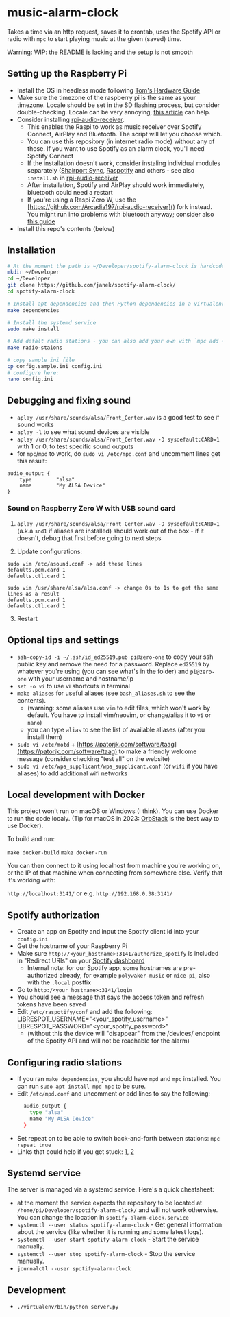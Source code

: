 # music-alarm-clock

Takes a time via an http request, saves it to crontab, uses the Spotify API or radio with `mpc` to start playing music at the given (saved) time.

Warning: WIP: the README is lacking and the setup is not smooth

## Setting up the Raspberry Pi

- Install the OS in headless mode following [Tom's Hardware Guide](https://www.tomshardware.com/reviews/raspberry-pi-headless-setup-how-to,6028.html)
- Make sure the timezone of the raspberry pi is the same as your timezone. Locale should be set in the SD flashing process, but consider double-checking. Locale can be very annoying, [this article](https://www.howtoraspberry.com/2020/04/fix-locale-problems-on-raspberry-pi/) can help.
- Consider installing [rpi-audio-receiver](https://github.com/nicokaiser/rpi-audio-receiver).
  - This enables the Raspi to work as music receiver over Spotify Connect, AirPlay and Bluetooth. The script will let you choose which.
  - You can use this repository (in internet radio mode) without any of those. If you want to use Spotify as an alarm clock, you'll need Spotify Connect
  - If the installation doesn't work, consider instaling individual modules separately ([Shairport Sync](https://github.com/mikebrady/shairport-sync/), [Raspotify](https://github.com/dtcooper/raspotify) and others - see also `install.sh` in [rpi-audio-receiver](https://github.com/nicokaiser/rpi-audio-receiver)
  - After installation, Spotify and AirPlay should work immediately, bluetooth could need a restart
  - If you're using a Raspi Zero W, use the [https://github.com/Arcadia197/rpi-audio-receiver]() fork instead. You might run into problems with bluetooth anyway; consider also [this guide](https://gist.github.com/actuino/9548329d1bba6663a63886067af5e4cb)
- Install this repo's contents (below)

## Installation

```bash
# At the moment the path is ~/Developer/spotify-alarm-clock is hardcoded in `spotify-alam-clock.service`, so it's easiest to use it until that's improved
mkdir ~/Developer
cd ~/Developer
git clone https://github.com/janek/spotify-alarm-clock/
cd spotify-alarm-clock

# Install apt dependencies and then Python dependencies in a virtualenv
make dependencies

# Install the systemd service
sudo make install

# Add defalt radio stations - you can also add your own with `mpc add <stream link>`
make radio-staions

# copy sample ini file
cp config.sample.ini config.ini
# configure here:
nano config.ini

```

## Debugging and fixing sound

- `aplay /usr/share/sounds/alsa/Front_Center.wav` is a good test to see if sound works
- `aplay -l` to see what sound devices are visible
- `aplay /usr/share/sounds/alsa/Front_Center.wav -D sysdefault:CARD=1` with 1 or 0, to test specific sound outputs
- for `mpc`/`mpd` to work, do `sudo vi /etc/mpd.conf` and uncomment lines get this result:

```
audio_output {
	type		"alsa"
	name		"My ALSA Device"
}
```

### Sound on Raspberry Zero W with USB sound card

1. `aplay /usr/share/sounds/alsa/Front_Center.wav -D sysdefault:CARD=1` (a.k.a `snd1` if aliases are installed) should work out of the box - if it doesn't, debug that first before going to next steps



2. Update configurations:

```
sudo vim /etc/asound.conf -> add these lines
defaults.pcm.card 1
defaults.ctl.card 1
```

```
sudo vim /usr/share/alsa/alsa.conf -> change 0s to 1s to get the same lines as a result
defaults.pcm.card 1
defaults.ctl.card 1
```

3. Restart

## Optional tips and settings

- `ssh-copy-id -i ~/.ssh/id_ed25519.pub pi@zero-one` to copy your ssh public key and remove the need for a password. Replace `ed25519` by whatever you're using (you can see what's in the folder) and `pi@zero-one` with your username and hostname/ip
- `set -o vi` to use vi shortcuts in terminal
- `make aliases` for useful aliases (see `bash_aliases.sh` to see the contents).
  - (warning: some aliases use `vim` to edit files, which won't work by default. You have to install vim/neovim, or change/alias it to `vi` or `nano`)
  - you can type `alias` to see the list of available aliases (after you install them)
- `sudo vi /etc/motd` + [https://patorjk.com/software/taag](https://patorjk.com/software/taag) to make a friendly welcome message (consider checking "test all" on the website)
- `sudo vi /etc/wpa_supplicant/wpa_supplicant.conf` (or `wifi` if you have aliases) to add additional wifi networks

## Local development with Docker

This project won't run on macOS or Windows (I think). You can use Docker to run the code localy. (Tip for macOS in 2023: [OrbStack](https://orbstack.dev/) is the best way to use Docker).

To build and run:

`make docker-build`
`make docker-run`

You can then connect to it using localhost from machine you're working on, or the IP of that machine when connecting from somewhere else. Verify that it's working with:

`http://localhost:3141/` or e.g. `http://192.168.0.38:3141/`

## Spotify authorization

- Create an app on Spotify and input the Spotify client id into your `config.ini`
- Get the hostname of your Raspberry Pi
- Make sure `http://<your_hostname>:3141/authorize_spotify` is included in "Redirect URIs" on your [Spotify dashboard](https://developer.spotify.com/dashboard/)
  - Internal note: for our Spotify app, some hostnames are pre-authorized already, for example `polywaker-music` or `nice-pi`, also with the `.local` postfix
- Go to `http:/<your_hostname>:3141/login`
- You should see a message that says the access token and refresh tokens have been saved
- Edit `/etc/raspotify/conf` and add the following:
  LIBRESPOT_USERNAME="<your_spotify_username>"
  LIBRESPOT_PASSWORD="<your_spotify_password>"
  - (without this the device will "disappear" from the /devices/ endpoint of the Spotify API and will not be reachable for the alarm)

## Configuring radio stations

- If you ran `make dependencies`, you should have `mpd` and `mpc` installed. You can run `sudo apt install mpd mpc` to be sure.
- Edit `/etc/mpd.conf` and uncomment or add lines to say the following:
  ```sh
    audio_output {
      type "alsa"
      name "My ALSA Device"
    }
  ```
- Set repeat on to be able to switch back-and-forth between stations: `mpc repeat true`
- Links that could help if you get stuck: [1](https://www.rohberg.ch/de/blog/radio-streaming-with-a-raspberry-pi), [2](https://www.lesbonscomptes.com/pages/raspmpd.html)

## Systemd service

The server is managed via a systemd service. Here's a quick cheatsheet:

- at the moment the service expects the repository to be located at `/home/pi/Developer/spotify-alarm-clock/` and will not work otherwise. You can change the location in `spotify-alarm-clock.service`
- `systemctl --user status spotify-alarm-clock` - Get general information about the service (like whether it is running and some latest logs).
- `systemctl --user start spotify-alarm-clock` - Start the service manually.
- `systemctl --user stop spotify-alarm-clock` - Stop the service manually.
- `journalctl --user spotify-alarm-clock`

## Development

- `./virtualenv/bin/python server.py`
